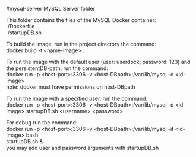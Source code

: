 #mysql-server
MySQL Server folder

This folder contains the files of the MySQL Docker container:
<br>./Dockerfile
<br>./startupDB.sh

To build the image, run in the project directory the command:
<br>docker build -t \<name-image\> .

To run the image with the default user (user: userdock; password: 123) and the persistentDB-path, run the command:
<br>docker run -p \<host-port\>:3306 -v \<host-DBpath\>:/var/lib/mysql -d \<id-image\>
<br>note: docker must have permissions on host-DBpath

To run the image with a specified user, run the command:
<br>docker run -p \<host-port\>:3306 -v \<host-DBpath\>:/var/lib/mysql -d \<id-image\> startupDB.sh \<username\> \<password\>

For debug run the command:
<br>docker run -p \<host-port\>:3306 -v \<host-DBpath\>:/var/lib/mysql -it \<id-image\> bash
<br>startupDB.sh &
<br>you may add user and password arguments with startupDB.sh
